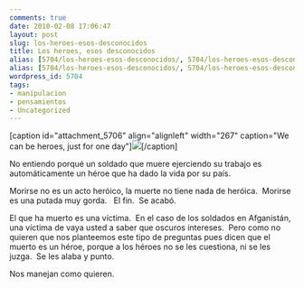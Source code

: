 ```yaml
---
comments: true
date: 2010-02-08 17:06:47
layout: post
slug: los-heroes-esos-desconocidos
title: Los heroes, esos desconocidos
alias: [5704/los-heroes-esos-desconocidos/, 5704/los-heroes-esos-desconocidos]
alias: [5704/los-heroes-esos-desconocidos/, 5704/los-heroes-esos-desconocidos]
wordpress_id: 5704
tags:
- manipulacion
- pensamientos
- Uncategorized
---
```


[caption id="attachment_5706" align="alignleft" width="267" caption="We can be heroes, just for one day"][![](http://blog.alvareznavarro.es/images/2010/02/elgranheroe.jpg?w=267)](http://blog.alvareznavarro.es/wp-content/uploads/2010/02/elgranheroe.jpg)[/caption]

No entiendo porqué un soldado que muere ejerciendo su trabajo es automáticamente un héroe que ha dado la vida por su país.

Morirse no es un acto heróico, la muerte no tiene nada de heróica.  Morirse es una putada muy gorda.   El fin.  Se acabó.

El que ha muerto es una víctima.  En el caso de los soldados en Afganistán, una víctima de vaya usted a saber que oscuros intereses.  Pero como no quieren que nos planteemos este tipo de preguntas pues dicen que el muerto es un héroe, porque a los héroes no se les cuestiona, ni se les juzga.  Se les alaba y punto.

Nos manejan como quieren.
